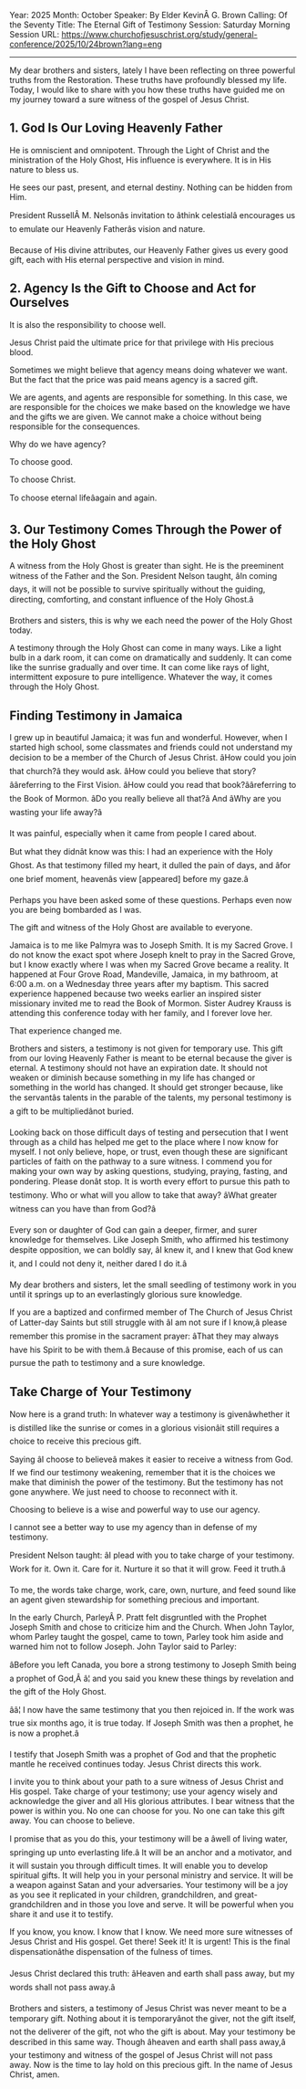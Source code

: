 Year: 2025
Month: October
Speaker: By Elder KevinÂ G. Brown
Calling: Of the Seventy
Title: The Eternal Gift of Testimony
Session: Saturday Morning Session
URL: https://www.churchofjesuschrist.org/study/general-conference/2025/10/24brown?lang=eng

---

My dear brothers and sisters, lately I have been reflecting on three powerful truths from the Restoration. These truths have profoundly blessed my life. Today, I would like to share with you how these truths have guided me on my journey toward a sure witness of the gospel of Jesus Christ.


## 1. God Is Our Loving Heavenly Father

He is omniscient and omnipotent. Through the Light of Christ and the ministration of the Holy Ghost, His influence is everywhere. It is in His nature to bless us.

He sees our past, present, and eternal destiny. Nothing can be hidden from Him.

President RussellÂ M. Nelsonâs invitation to âthink celestialâ encourages us to emulate our Heavenly Fatherâs vision and nature.

Because of His divine attributes, our Heavenly Father gives us every good gift, each with His eternal perspective and vision in mind.


## 2. Agency Is the Gift to Choose and Act for Ourselves

It is also the responsibility to choose well.

Jesus Christ paid the ultimate price for that privilege with His precious blood.

Sometimes we might believe that agency means doing whatever we want. But the fact that the price was paid means agency is a sacred gift.

We are agents, and agents are responsible for something. In this case, we are responsible for the choices we make based on the knowledge we have and the gifts we are given. We cannot make a choice without being responsible for the consequences.

Why do we have agency?

To choose good.

To choose Christ.

To choose eternal lifeâagain and again.


## 3. Our Testimony Comes Through the Power of the Holy Ghost

A witness from the Holy Ghost is greater than sight. He is the preeminent witness of the Father and the Son. President Nelson taught, âIn coming days, it will not be possible to survive spiritually without the guiding, directing, comforting, and constant influence of the Holy Ghost.â

Brothers and sisters, this is why we each need the power of the Holy Ghost today.

A testimony through the Holy Ghost can come in many ways. Like a light bulb in a dark room, it can come on dramatically and suddenly. It can come like the sunrise gradually and over time. It can come like rays of light, intermittent exposure to pure intelligence. Whatever the way, it comes through the Holy Ghost.


## Finding Testimony in Jamaica

I grew up in beautiful Jamaica; it was fun and wonderful. However, when I started high school, some classmates and friends could not understand my decision to be a member of the Church of Jesus Christ. âHow could you join that church?â they would ask. âHow could you believe that story?ââreferring to the First Vision. âHow could you read that book?ââreferring to the Book of Mormon. âDo you really believe all that?â And âWhy are you wasting your life away?â

It was painful, especially when it came from people I cared about.

But what they didnât know was this: I had an experience with the Holy Ghost. As that testimony filled my heart, it dulled the pain of days, and âfor one brief moment, heavenâs view [appeared] before my gaze.â

Perhaps you have been asked some of these questions. Perhaps even now you are being bombarded as I was.

The gift and witness of the Holy Ghost are available to everyone.

Jamaica is to me like Palmyra was to Joseph Smith. It is my Sacred Grove. I do not know the exact spot where Joseph knelt to pray in the Sacred Grove, but I know exactly where I was when my Sacred Grove became a reality. It happened at Four Grove Road, Mandeville, Jamaica, in my bathroom, at 6:00 a.m. on a Wednesday three years after my baptism. This sacred experience happened because two weeks earlier an inspired sister missionary invited me to read the Book of Mormon. Sister Audrey Krauss is attending this conference today with her family, and I forever love her.

That experience changed me.

Brothers and sisters, a testimony is not given for temporary use. This gift from our loving Heavenly Father is meant to be eternal because the giver is eternal. A testimony should not have an expiration date. It should not weaken or diminish because something in my life has changed or something in the world has changed. It should get stronger because, like the servantâs talents in the parable of the talents, my personal testimony is a gift to be multipliedânot buried.

Looking back on those difficult days of testing and persecution that I went through as a child has helped me get to the place where I now know for myself. I not only believe, hope, or trust, even though these are significant particles of faith on the pathway to a sure witness. I commend you for making your own way by asking questions, studying, praying, fasting, and pondering. Please donât stop. It is worth every effort to pursue this path to testimony. Who or what will you allow to take that away? âWhat greater witness can you have than from God?â

Every son or daughter of God can gain a deeper, firmer, and surer knowledge for themselves. Like Joseph Smith, who affirmed his testimony despite opposition, we can boldly say, âI knew it, and I knew that God knew it, and I could not deny it, neither dared I do it.â

My dear brothers and sisters, let the small seedling of testimony work in you until it springs up to an everlastingly glorious sure knowledge.

If you are a baptized and confirmed member of The Church of Jesus Christ of Latter-day Saints but still struggle with âI am not sure if I know,â please remember this promise in the sacrament prayer: âThat they may always have his Spirit to be with them.â Because of this promise, each of us can pursue the path to testimony and a sure knowledge.


## Take Charge of Your Testimony

Now here is a grand truth: In whatever way a testimony is givenâwhether it is distilled like the sunrise or comes in a glorious visionâit still requires a choice to receive this precious gift.

Saying âI choose to believeâ makes it easier to receive a witness from God. If we find our testimony weakening, remember that it is the choices we make that diminish the power of the testimony. But the testimony has not gone anywhere. We just need to choose to reconnect with it.

Choosing to believe is a wise and powerful way to use our agency.

I cannot see a better way to use my agency than in defense of my testimony.

President Nelson taught: âI plead with you to take charge of your testimony. Work for it. Own it. Care for it. Nurture it so that it will grow. Feed it truth.â

To me, the words take charge, work, care, own, nurture, and feed sound like an agent given stewardship for something precious and important.

In the early Church, ParleyÂ P. Pratt felt disgruntled with the Prophet Joseph Smith and chose to criticize him and the Church. When John Taylor, whom Parley taught the gospel, came to town, Parley took him aside and warned him not to follow Joseph. John Taylor said to Parley:

âBefore you left Canada, you bore a strong testimony to Joseph Smith being a prophet of God,Â â¦ and you said you knew these things by revelation and the gift of the Holy Ghost.

ââ¦ I now have the same testimony that you then rejoiced in. If the work was true six months ago, it is true today. If Joseph Smith was then a prophet, he is now a prophet.â

I testify that Joseph Smith was a prophet of God and that the prophetic mantle he received continues today. Jesus Christ directs this work.

I invite you to think about your path to a sure witness of Jesus Christ and His gospel. Take charge of your testimony; use your agency wisely and acknowledge the giver and all His glorious attributes. I bear witness that the power is within you. No one can choose for you. No one can take this gift away. You can choose to believe.

I promise that as you do this, your testimony will be a âwell of living water, springing up unto everlasting life.â It will be an anchor and a motivator, and it will sustain you through difficult times. It will enable you to develop spiritual gifts. It will help you in your personal ministry and service. It will be a weapon against Satan and your adversaries. Your testimony will be a joy as you see it replicated in your children, grandchildren, and great-grandchildren and in those you love and serve. It will be powerful when you share it and use it to testify.

If you know, you know. I know that I know. We need more sure witnesses of Jesus Christ and His gospel. Get there! Seek it! It is urgent! This is the final dispensationâthe dispensation of the fulness of times.

Jesus Christ declared this truth: âHeaven and earth shall pass away, but my words shall not pass away.â

Brothers and sisters, a testimony of Jesus Christ was never meant to be a temporary gift. Nothing about it is temporaryânot the giver, not the gift itself, not the deliverer of the gift, not who the gift is about. May your testimony be described in this same way. Though âheaven and earth shall pass away,â your testimony and witness of the gospel of Jesus Christ will not pass away. Now is the time to lay hold on this precious gift. In the name of Jesus Christ, amen.